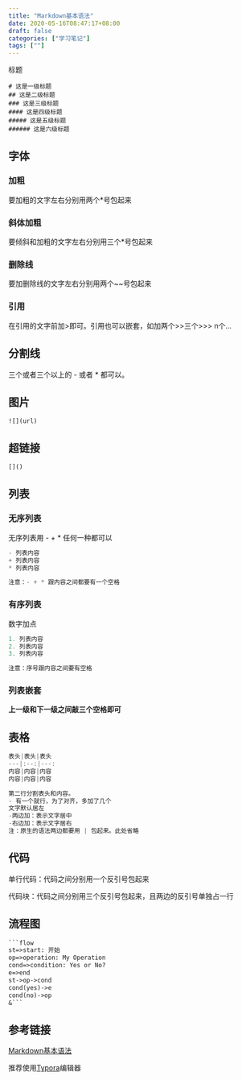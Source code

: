 ```yaml
---
title: "Markdown基本语法"
date: 2020-05-16T08:47:17+08:00
draft: false
categories: ["学习笔记"]
tags: [""]
---
```


 标题

```
# 这是一级标题
## 这是二级标题
### 这是三级标题
#### 这是四级标题
##### 这是五级标题
###### 这是六级标题

```

## 字体

<!-- more-->

### 加粗

要加粗的文字左右分别用两个*号包起来

### 斜体加粗

要倾斜和加粗的文字左右分别用三个*号包起来

### 删除线

要加删除线的文字左右分别用两个~~号包起来

### 引用

在引用的文字前加>即可。引用也可以嵌套，如加两个>>三个>>>
n个...

## 分割线

三个或者三个以上的 - 或者 * 都可以。

## 图片

`![](url)`

## 超链接

`[]()`

## 列表

### 无序列表

无序列表用 - + * 任何一种都可以

```java
- 列表内容
+ 列表内容
* 列表内容

注意：- + * 跟内容之间都要有一个空格
```

### 有序列表

数字加点

```python
1. 列表内容
2. 列表内容
3. 列表内容

注意：序号跟内容之间要有空格

```

### 列表嵌套

**上一级和下一级之间敲三个空格即可**

## 表格

```js
表头|表头|表头
---|:--:|---:
内容|内容|内容
内容|内容|内容

第二行分割表头和内容。
- 有一个就行，为了对齐，多加了几个
文字默认居左
-两边加：表示文字居中
-右边加：表示文字居右
注：原生的语法两边都要用 | 包起来。此处省略

```

## 代码

单行代码：代码之间分别用一个反引号包起来

代码块：代码之间分别用三个反引号包起来，且两边的反引号单独占一行

## 流程图

```markdown
​```flow
st=>start: 开始
op=>operation: My Operation
cond=>condition: Yes or No?
e=>end
st->op->cond
cond(yes)->e
cond(no)->op
&```

```

## 参考链接

[Markdown基本语法](https://www.jianshu.com/p/191d1e21f7ed)

推荐使用[Typora](https://typora.io/)编辑器